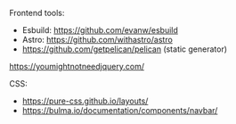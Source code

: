 Frontend tools:
- Esbuild: https://github.com/evanw/esbuild
- Astro: https://github.com/withastro/astro
- https://github.com/getpelican/pelican (static generator)

https://youmightnotneedjquery.com/


CSS:
- https://pure-css.github.io/layouts/
- https://bulma.io/documentation/components/navbar/
